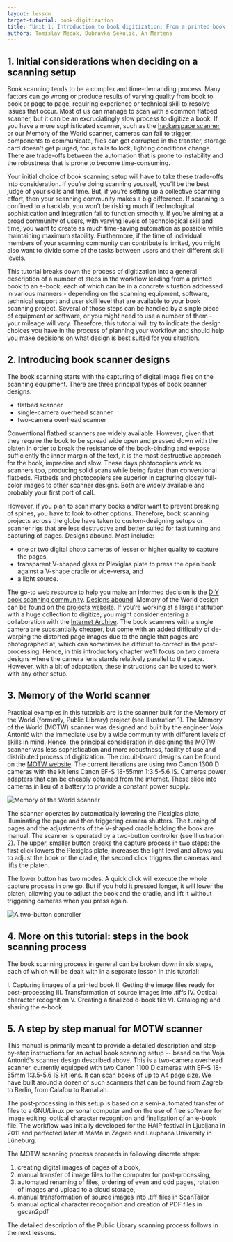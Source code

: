 ```yaml
---
layout: lesson
target-tutorial: book-digitization
title: "Unit 1: Introduction to book digitization: From a printed book to an e-book"
authors: Tomislav Medak, Dubravka Sekulić, An Mertens
---
```


## 1. Initial considerations when deciding on a scanning setup

Book scanning tends to be a complex and time-demanding process. Many factors
can go wrong or produce results of varying quality from book to book or page
to page, requiring experience or technical skill to resolve issues that occur.
Most of us can manage to scan with a common flatbed scanner, but it can be an
excruciatingly slow process to digitize a book. If you have a more
sophisticated scanner, such as the [hackerspace
scanner](https://forum.diybookscanner.org/viewtopic.php?t=1192) or our Memory
of the World scanner, cameras can fail to trigger, components to communicate,
files can get corrupted in the transfer, storage card doesn't get purged,
focus fails to lock, lighting conditions change. There are trade-offs between
the automation that is prone to instability and the robustness that is prone
to become time-consuming.

Your initial choice of book scanning setup will have to take these trade-offs
into consideration. If you’re doing scanning yourself, you’ll be the best
judge of your skills and time. But, if you’re setting up a collective scanning
effort, then your scanning community makes a big difference. If scanning is
confined to a hacklab, you won't be risking much if technological
sophistication and integration fail to function smoothly. If you're aiming at
a broad community of users, with varying levels of technological skill and
time, you want to create as much time-saving automation as possible while
maintaining maximum stability. Furthermore, if the time of individual members
of your scanning community can contribute is limited, you might also want to
divide some of the tasks between users and their different skill levels.

This tutorial breaks down the process of digitization into a general
description of a number of steps in the workflow leading from a printed book
to an e-book, each of which can be in a concrete situation addressed in
various manners - depending on the scanning equipment, software, technical
support and user skill level that are available to your book scanning project.
Several of those steps can be handled by a single piece of equipment or
software, or you might need to use a number of them - your mileage will vary.
Therefore, this tutorial will try to indicate the design choices you have in
the process of planning your workflow and should help you make decisions on
what design is best suited for you situation.

## 2. Introducing book scanner designs

The book scanning starts with the capturing of digital image files on the
scanning equipment. There are three principal types of book scanner designs:

- flatbed scanner
- single-camera overhead scanner
- two-camera overhead scanner

Conventional flatbed scanners are widely available. However, given that they
require the book to be spread wide open and pressed down with the platen in
order to break the resistance of the book-binding and expose sufficiently the
inner margin of the text, it is the most destructive approach for the book,
imprecise and slow. These days photocopiers work as scanners too, producing
solid scans while being faster than conventional flatbeds. Flatbeds and
photocopiers are superior in capturing glossy full-color images to other
scanner designs. Both are widely available and probably your first port of
call.

However, if you plan to scan many books and/or want to prevent breaking of
spines, you have to look to other options. Therefore, book scanning projects
across the globe have taken to custom-designing setups or scanner rigs that
are less destructive and better suited for fast turning and capturing of
pages. Designs abound. Most include:

- one or two digital photo cameras of lesser or higher quality to capture the
  pages,
- transparent V-shaped glass or Plexiglas plate to press the open book against
  a V-shape cradle or vice-versa, and
- a light source.

The go-to web resource to help you make an informed decision is the [DIY book
scanning community](http://diybookscanner.org). [Designs
abound](http://diybookscanner.org/en/intro.html). Memory of the World design
can be found on the [projects
website](https://www.memoryoftheworld.org/blog/2012/10/28/our-beloved-bookscanner).
If you’re working at a large institution with a huge collection to digitize,
you might consider entering a collaboration with the [Internet
Archive](https://archive.org/details/tabletopscribesystem).  The book scanners
with a single camera are substantially cheaper, but come with an added
difficulty of de-warping the distorted page images due to the angle that pages
are photographed at, which can sometimes be difficult to correct in the
post-processing. Hence, in this introductory chapter we'll focus on two camera
designs where the camera lens stands relatively parallel to the page. However,
with a bit of adaptation, these instructions can be used to work with any
other setup.

## 3. Memory of the World scanner

Practical examples in this tutorials are is the scanner built for the Memory
of the World (formerly, Public Library) project (see Illustration 1). The
Memory of the World (MOTW) scanner was designed and built by the engineer Voja
Antonić with the immediate use by a wide community with different levels of
skills in mind. Hence, the principal consideration in designing the MOTW
scanner was less sophistication and more robustness, facility of use and
distributed process of digitization.  The circuit-board designs can be found
on the [MOTW
website](http://www.memoryoftheworld.org/blog/2012/10/28/our-beloved-bookscanner).
The current iterations are using two Canon 1300 D cameras with the kit lens
Canon EF-S 18-55mm 1:3.5-5.6 IS. Cameras power adapters that can be cheaply
obtained from the internet. These slide into cameras in lieu of a battery to
provide a constant power supply.

![Memory of the World scanner](/forge/public/images/book-digitization/MOTW_scanner.png)

The scanner operates by automatically lowering the Plexiglas plate, illuminating the page and then triggering camera shutters. The turning of pages and the adjustments of the V-shaped cradle holding the book are manual.
The scanner is operated by a two-button controller (see Illustration 2). The upper, smaller button breaks the capture process in two steps: the first click lowers the Plexiglas plate, increases the light level and allows you to adjust the book or the cradle, the second click triggers the cameras and lifts the platen.

The lower button has two modes. A quick click will execute the whole capture process in one go. But if you hold it pressed longer, it will lower the platen, allowing you to adjust the book and the cradle, and lift it without triggering cameras when you press again.

![A two-button
controller](/forge/public/images/book-digitization/MOTW_scanner_controler.png)

## 4. More on this tutorial: steps in the book scanning process

The book scanning process in general can be broken down in six steps, each of
which will be dealt with in a separate lesson in this tutorial:

I. 	  Capturing images of a printed book
II. 	Getting the image files ready for post-processing
III. 	Transformation of source images into .tiffs
IV. 	Optical character recognition
V. 	  Creating a finalized e-book file
VI. 	Cataloging and sharing the e-book

## 5. A step by step manual for MOTW scanner

This manual is primarily meant to provide a detailed description and
step-by-step instructions for an actual book scanning setup -- based on the
Voja Antonić's scanner design described above. This is a two-camera overhead
scanner, currently equipped with two Canon 1100 D cameras with EF-S 18-55mm
1:3.5-5.6 IS kit lens. It can scan books of up to A4 page size. We have built
around a dozen of such scanners that can be found from Zagreb to Berlin, from
Calafou to Ramallah.

The post-processing in this setup is based on a semi-automated transfer of
files to a GNU/Linux personal computer and on the use of free software for
image editing, optical character recognition and finalization of an e-book
file. The workflow was initially developed for the HAIP festival in Ljubljana
in 2011 and perfected later at MaMa in Zagreb and Leuphana University in
Lüneburg.

The MOTW scanning process proceeds in following discrete steps:

1. creating digital images of pages of a book,
2. manual transfer of image files to the computer for post-processing,
3. automated renaming of files, ordering of even and odd pages, rotation of images and upload to a cloud storage,
4. manual transformation of source images into .tiff files in ScanTailor
5. manual optical character recognition and creation of PDF files in gscan2pdf

The detailed description of the Public Library scanning process follows in the
next lessons.
